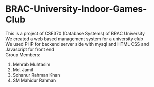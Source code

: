 # BRAC-University-Indoor-Games-Club

This is a project of CSE370 (Database Systems) of BRAC University <br>
We created a web based management system for a university club <br>
We used PHP for backend server side with mysql and HTML CSS and Javascript for front end <br>
Group Members:
1. Mehrab Muhtasim
2. Md. Jamil
3. Sohanur Rahman Khan
4. SM Mahidur Rahman
